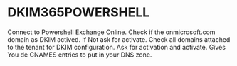 # DKIM365POWERSHELL
Connect to Powershell Exchange Online.
Check if the onmicrosoft.com domain as DKIM actived.
If Not ask for activate.
Check all domains attached to the tenant for DKIM configuration.
Ask for activation and activate.
Gives You de CNAMES entries to put in your DNS zone.
